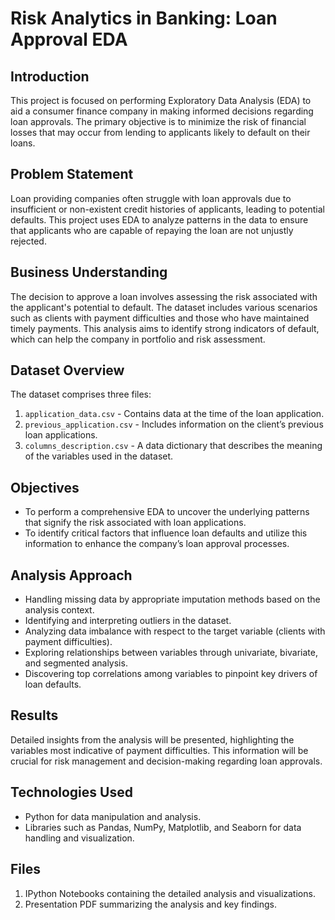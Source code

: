 
# Risk Analytics in Banking: Loan Approval EDA

## Introduction
This project is focused on performing Exploratory Data Analysis (EDA) to aid a consumer finance company in making informed decisions regarding loan approvals. The primary objective is to minimize the risk of financial losses that may occur from lending to applicants likely to default on their loans.

## Problem Statement
Loan providing companies often struggle with loan approvals due to insufficient or non-existent credit histories of applicants, leading to potential defaults. This project uses EDA to analyze patterns in the data to ensure that applicants who are capable of repaying the loan are not unjustly rejected.

## Business Understanding
The decision to approve a loan involves assessing the risk associated with the applicant's potential to default. The dataset includes various scenarios such as clients with payment difficulties and those who have maintained timely payments. This analysis aims to identify strong indicators of default, which can help the company in portfolio and risk assessment.

## Dataset Overview
The dataset comprises three files:
1. `application_data.csv` - Contains data at the time of the loan application.
2. `previous_application.csv` - Includes information on the client’s previous loan applications.
3. `columns_description.csv` - A data dictionary that describes the meaning of the variables used in the dataset.

## Objectives
- To perform a comprehensive EDA to uncover the underlying patterns that signify the risk associated with loan applications.
- To identify critical factors that influence loan defaults and utilize this information to enhance the company’s loan approval processes.

## Analysis Approach
- Handling missing data by appropriate imputation methods based on the analysis context.
- Identifying and interpreting outliers in the dataset.
- Analyzing data imbalance with respect to the target variable (clients with payment difficulties).
- Exploring relationships between variables through univariate, bivariate, and segmented analysis.
- Discovering top correlations among variables to pinpoint key drivers of loan defaults.

## Results
Detailed insights from the analysis will be presented, highlighting the variables most indicative of payment difficulties. This information will be crucial for risk management and decision-making regarding loan approvals.

## Technologies Used
- Python for data manipulation and analysis.
- Libraries such as Pandas, NumPy, Matplotlib, and Seaborn for data handling and visualization.

## Files
1. IPython Notebooks containing the detailed analysis and visualizations.
2. Presentation PDF summarizing the analysis and key findings.
